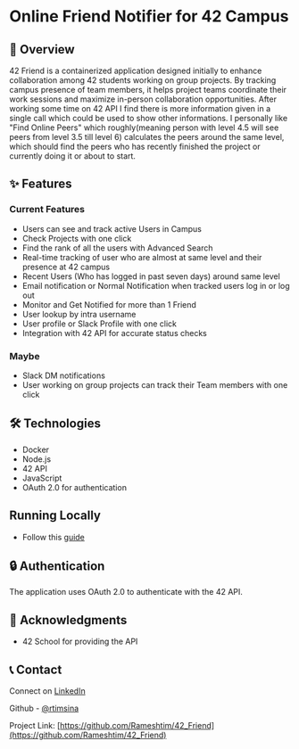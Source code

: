 # Online Friend Notifier for 42 Campus

## 🎯 Overview
42 Friend is a containerized application designed initially to enhance collaboration among 42 students working on group projects. By tracking campus presence of team members, it helps project teams coordinate their work sessions and maximize in-person collaboration opportunities. After working some time on 42 API I find there is more information given in a single call which could be used to show other informations. I personally like "Find Online Peers" which roughly(meaning person with level 4.5 will see peers from level 3.5 till level 6) calculates the peers around the same level, which should find the peers who has recently finished the project or currently doing it or about to start.

## ✨ Features
### Current Features
- Users can see and track active Users in Campus
- Check Projects with one click
- Find the rank of all the users with Advanced Search
- Real-time tracking of user who are almost at same level and their presence at 42 campus
- Recent Users (Who has logged in past seven days) around same level
- Email notification or Normal Notification when tracked users log in or log out
- Monitor and Get Notified for more than 1 Friend
- User lookup by intra username
- User profile or Slack Profile with one click
- Integration with 42 API for accurate status checks

### Maybe
- Slack DM notifications
- User working on group projects can track their Team members with one click

## 🛠️ Technologies
- Docker
- Node.js
- 42 API
- JavaScript
- OAuth 2.0 for authentication

## Running Locally
- Follow this [guide](images/locally.md)

## 🔒 Authentication
The application uses OAuth 2.0 to authenticate with the 42 API. 



## 🙏 Acknowledgments
- 42 School for providing the API

## 📞 Contact

Connect on [LinkedIn](https://www.linkedin.com/in/ramesh-timsina)


Github - [@rtimsina](https://github.com/Rameshtim)

Project Link: [https://github.com/Rameshtim/42_Friend](https://github.com/Rameshtim/42_Friend)